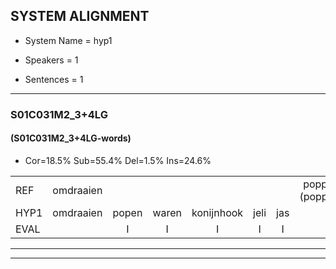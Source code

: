 
## SYSTEM ALIGNMENT

- System Name = hyp1

- Speakers = 1

- Sentences = 1

---

### S01C031M2_3+4LG

#### (S01C031M2_3+4LG-words)

- Cor=18.5%	Sub=55.4%	Del=1.5%	Ins=24.6%

|  |  |  |  |  |  |  |  |  |  |  |  |  |  |  |  |  |  |  |  |  |  |  |  |  |  |  |  |  |  |  |  |  |  |  |  |  |  |  |  |  |  |  |  |  |  |  |  |  |  |  |  |  |  |  |  |  |  |  |  |  |  |  |  |  |  |
|:--- |:---:|:---:|:---:|:---:|:---:|:---:|:---:|:---:|:---:|:---:|:---:|:---:|:---:|:---:|:---:|:---:|:---:|:---:|:---:|:---:|:---:|:---:|:---:|:---:|:---:|:---:|:---:|:---:|:---:|:---:|:---:|:---:|:---:|:---:|:---:|:---:|:---:|:---:|:---:|:---:|:---:|:---:|:---:|:---:|:---:|:---:|:---:|:---:|:---:|:---:|:---:|:---:|:---:|:---:|:---:|:---:|:---:|:---:|:---:|:---:|:---:|:---:|:---:|:---:|:---:|
| REF | omdraaien |  |  |  |  |  | poppenwagen*(poppenwangen) | konijnenhok*(konijnhok) | elastiekje | ruziemaken | teddybeer | dierentuin | paddenstoelen | verstoppertje |  | wasmachine | fototoestel | * | * | toiletpapier | * | vrachtwagen*(verwacht) | *(buurman) | * | vogelkooi | * | olifant | schommelen |  |  | iedereen | schoenenwinkel | knutselen | * | ophangen | verjaardag | sprookjesboek | tandenborstel | lucifer | * | slaapkamer |  |  |  |  |  |  |  |  | * | achterdeur | ziekenhuis | nieuwsgierig | afblijven | kabouter | washandje | sneeuwwitje | goeiendag | vakantie | limonade | autorijden | eindelijk | familie | * | chocolade |
| HYP1 | omdraaien | popen | waren | konijnhook | jeli | jas | die | keer | ruzie | maken | dedibeer | dierentuin | baddenstoelen | verstoppertje | wachtmaar | geen | fotostoestaan | tozoa | dat | heb | papier | verwacht | buerman | vogen | volgen | kooi | olifant | schommelen | iderin | schonef | en | kel | moillenn | oma | ophangen | verjaardag | sbrookjesboek | danenborstel | nuc | ukifer | slaapkamer | acha | achter | deur | vie | k | inde | huift | nieuws | girien | af | blijven | kabater | was | handje | sneelmintje | goeie | delg | vakantie | lomedade | autorijden | eindelijk | familie |  | godkoade |
| EVAL |  | I | I | I | I | I | S | S | S | S | S |  | S |  | I | S | S | S | S | S | S | S | S | S | S | S |  |  | I | I | S | S | S | S |  |  | S | S | S | S |  | I | I | I | I | I | I | I | I | S | S | S | S | S | S | S | S | S |  | S |  |  |  | D | S |
---

---
